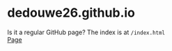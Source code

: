 # dedouwe26.github.io
Is it a regular GitHub page?
The index is at `/index.html` \
[Page](https://dedouwe26.github.io/)
